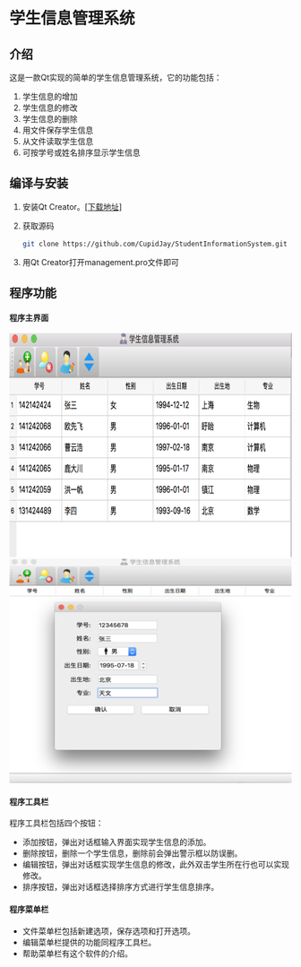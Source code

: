 # 学生信息管理系统

## 介绍

这是一款Qt实现的简单的学生信息管理系统，它的功能包括：

1. 学生信息的增加
2. 学生信息的修改
3. 学生信息的删除
4. 用文件保存学生信息
5. 从文件读取学生信息
6. 可按学号或姓名排序显示学生信息



## 编译与安装

1. 安装Qt Creator。[[下载地址]](https://www1.qt.io/download/)

2. 获取源码

   ```Bash
   git clone https://github.com/CupidJay/StudentInformationSystem.git
   ```
   
3. 用Qt Creator打开management.pro文件即可


## 程序功能

#### 程序主界面

<div align=center><img width="600" height="400" src="https://github.com/CupidJay/hello-world/blob/master/main.png"/></div>


<div align=center><img width="600" height="400" src="https://github.com/CupidJay/hello-world/blob/master/main2.png"/></div>


#### 程序工具栏

程序工具栏包括四个按钮：

- 添加按钮，弹出对话框输入界面实现学生信息的添加。
- 删除按钮，删除一个学生信息，删除前会弹出警示框以防误删。
- 编辑按钮，弹出对话框实现学生信息的修改，此外双击学生所在行也可以实现修改。
- 排序按钮，弹出对话框选择排序方式进行学生信息排序。


#### 程序菜单栏

- 文件菜单栏包括新建选项，保存选项和打开选项。
- 编辑菜单栏提供的功能同程序工具栏。
- 帮助菜单栏有这个软件的介绍。
